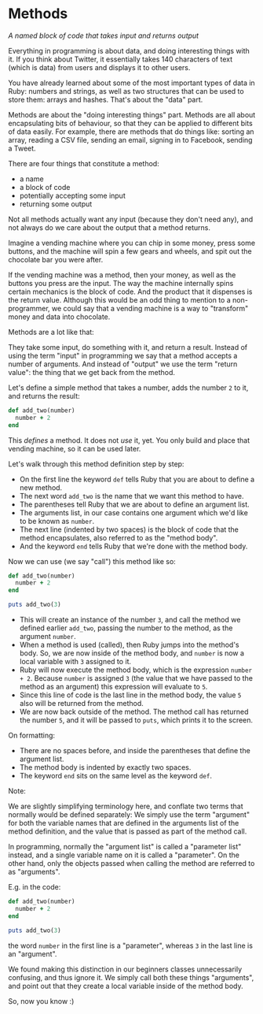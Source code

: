 # Methods

*A named block of code that takes input and returns output*

Everything in programming is about data, and doing interesting things with it.
If you think about Twitter, it essentially takes 140 characters of text
(which is data) from users and displays it to other users.

You have already learned about some of the most important types of data in
Ruby: numbers and strings, as well as two structures that can be used to store
them: arrays and hashes. That's about the "data" part.

Methods are about the "doing interesting things" part. Methods are all about
encapsulating bits of behaviour, so that they can be applied to different
bits of data easily. For example, there are methods that do things like: sorting an
array, reading a CSV file, sending an email, signing in to Facebook, sending
a Tweet.

There are four things that constitute a method:

* a name
* a block of code
* potentially accepting some input
* returning some output

Not all methods actually want any input (because they don't need any), and not
always do we care about the output that a method returns.

Imagine a vending machine where you can chip in some money, press some buttons,
and the machine will spin a few gears and wheels, and spit out the chocolate
bar you were after.

If the vending machine was a method, then your money, as well as the buttons
you press are the input. The way the machine internally spins certain mechanics
is the block of code. And the product that it dispenses is the return value.
Although this would be an odd thing to mention to a non-programmer, we could
say that a vending machine is a way to "transform" money and data into
chocolate.

Methods are a lot like that:

They take some input, do something with it, and return a result. Instead of
using the term "input" in programming we say that a method accepts a number of
arguments. And instead of "output" we use the term "return value": the thing
that we get back from the method.

Let's define a simple method that takes a number, adds the number `2` to it,
and returns the result:

```ruby
def add_two(number)
  number + 2
end
```

This *defines* a method. It does not *use* it, yet. You only build and place
that vending machine, so it can be used later.

Let's walk through this method definition step by step:

* On the first line the keyword `def` tells Ruby that you are about to define a
  new method.
* The next word `add_two` is the name that we want this method to have.
* The parentheses tell Ruby that we are about to define an argument list.
* The arguments list, in our case contains one argument which we'd like to be
  known as `number`.
* The next line (indented by two spaces) is the block of code that the
  method encapsulates, also referred to as the "method body".
* And the keyword `end` tells Ruby that we're done with the method body.

Now we can use (we say "call") this method like so:

```ruby
def add_two(number)
  number + 2
end

puts add_two(3)
```

* This will create an instance of the number `3`, and call the method we
  defined earlier `add_two`, passing the number to the method, as the argument
  `number`.
* When a method is used (called), then Ruby jumps into the method's body.
  So, we are now inside of the method body, and `number` is now a local
  variable with `3` assigned to it.
* Ruby will now execute the method body, which is the expression `number + 2`.
  Because `number` is assigned `3` (the value that we have passed to the method
  as an argument) this expression will evaluate to `5`.
* Since this line of code is the last line in the method body, the value `5`
  also will be returned from the method.
* We are now back outside of the method. The method call has returned the
  number `5`, and it will be passed to `puts`, which prints it to the screen.

On formatting:

* There are no spaces before, and inside the parentheses that define the
  argument list.
* The method body is indented by exactly two spaces.
* The keyword `end` sits on the same level as the keyword `def`.

Note:

We are slightly simplifying terminology here, and conflate two terms that
normally would be defined separately: We simply use the term "argument"
for both the variable names that are defined in the arguments list of the
method definition, and the value that is passed as part of the method call.

In programming, normally the "argument list" is called a "parameter list"
instead, and a single variable name on it is called a "parameter". On the
other hand, only the objects passed when calling the method are referred
to as "arguments".

E.g. in the code:

```ruby
def add_two(number)
  number + 2
end

puts add_two(3)
```

the word `number` in the first line is a "parameter", whereas `3` in the
last line is an "argument".

We found making this distinction in our beginners classes unnecessarily
confusing, and thus ignore it. We simply call both these things "arguments",
and point out that they create a local variable inside of the method body.

So, now you know :)
